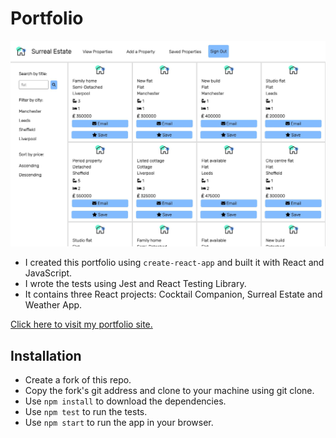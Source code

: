 # Portfolio

<img src="src/img/portfolio-screenshot.jpg" alt="portfolio landing page screenshot" title="Portfolio" width="600px"><br>

- I created this portfolio using `create-react-app` and built it with React and JavaScript. 
- I wrote the tests using Jest and React Testing Library.
- It contains three React projects: Cocktail Companion, Surreal Estate and Weather App.

[Click here to visit my portfolio site.](https://camillaprieststephens.com/)

## Installation

- Create a fork of this repo.
- Copy the fork's git address and clone to your machine using git clone.
- Use `npm install` to download the dependencies.
- Use `npm test` to run the tests.
- Use `npm start` to run the app in your browser.
